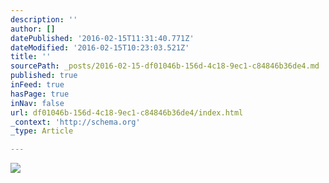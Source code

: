 ```yaml
---
description: ''
author: []
datePublished: '2016-02-15T11:31:40.771Z'
dateModified: '2016-02-15T10:23:03.521Z'
title: ''
sourcePath: _posts/2016-02-15-df01046b-156d-4c18-9ec1-c84846b36de4.md
published: true
inFeed: true
hasPage: true
inNav: false
url: df01046b-156d-4c18-9ec1-c84846b36de4/index.html
_context: 'http://schema.org'
_type: Article

---
```

![](https://the-grid-user-content.s3-us-west-2.amazonaws.com/be8bf290-0fb0-4ba0-b881-2015f50ccbd8.png)